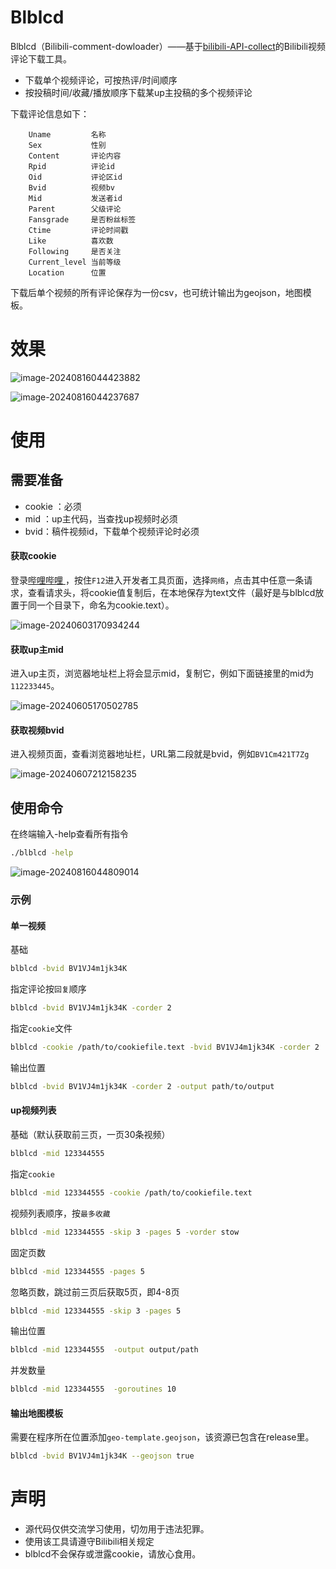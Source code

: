 Blblcd
====

Blblcd（Bilibili-comment-dowloader）——基于[bilibili-API-collect](https://github.com/SocialSisterYi/bilibili-API-collect)的Bilibili视频评论下载工具。

* 下载单个视频评论，可按热评/时间顺序
* 按投稿时间/收藏/播放顺序下载某up主投稿的多个视频评论



下载评论信息如下：

```
	Uname         名称
	Sex           性别
	Content       评论内容
	Rpid          评论id
	Oid           评论区id
	Bvid          视频bv
	Mid           发送者id
	Parent        父级评论
	Fansgrade     是否粉丝标签
	Ctime         评论时间戳
	Like          喜欢数
	Following     是否关注
	Current_level 当前等级
	Location      位置
```

下载后单个视频的所有评论保存为一份csv，也可统计输出为geojson，地图模板。

效果
===

![image-20240816044423882](https://md-1301600412.cos.ap-nanjing.myqcloud.com/pic/typora/image-20240816044423882.png)



![image-20240816044237687](https://md-1301600412.cos.ap-nanjing.myqcloud.com/pic/typora/image-20240816044237687.png)




使用
====

## 需要准备

* cookie ：必须
* mid ：up主代码，当查找up视频时必须
* bvid：稿件视频id，下载单个视频评论时必须



#### 获取cookie

登录[哔哩哔哩 ](https://www.bilibili.com/)，按住`F12`进入开发者工具页面，选择`网络`，点击其中任意一条请求，查看请求头，将cookie值复制后，在本地保存为text文件（最好是与blblcd放置于同一个目录下，命名为cookie.text）。

![image-20240603170934244](https://md-1301600412.cos.ap-nanjing.myqcloud.com/pic/typora/image-20240603170934244.png)





#### 获取up主mid

进入up主页，浏览器地址栏上将会显示mid，复制它，例如下面链接里的mid为`112233445`。

![image-20240605170502785](https://md-1301600412.cos.ap-nanjing.myqcloud.com/pic/typora/image-20240605170502785.png)

#### 获取视频bvid

进入视频页面，查看浏览器地址栏，URL第二段就是bvid，例如`BV1Cm421T7Zg`

![image-20240607212158235](https://md-1301600412.cos.ap-nanjing.myqcloud.com/pic/typora/image-20240607212158235.png)





## 使用命令

在终端输入-help查看所有指令

```bash
./blblcd -help
```

![image-20240816044809014](https://md-1301600412.cos.ap-nanjing.myqcloud.com/pic/typora/image-20240816044809014.png)

### 示例

#### 单一视频

基础

```bash
blblcd -bvid BV1VJ4m1jk34K
```

指定评论按`回复`顺序

```bash
blblcd -bvid BV1VJ4m1jk34K -corder 2
```

指定`cookie`文件

```bash
blblcd -cookie /path/to/cookiefile.text -bvid BV1VJ4m1jk34K -corder 2
```

输出位置

```bash
blblcd -bvid BV1VJ4m1jk34K -corder 2 -output path/to/output
```



#### up视频列表

基础（默认获取前三页，一页30条视频）

```bash
blblcd -mid 123344555
```

指定`cookie`

```bash
blblcd -mid 123344555 -cookie /path/to/cookiefile.text
```

视频列表顺序，按`最多收藏`

```bash
blblcd -mid 123344555 -skip 3 -pages 5 -vorder stow
```

固定页数

```bash
blblcd -mid 123344555 -pages 5
```

忽略页数，跳过前三页后获取5页，即4-8页

```bash
blblcd -mid 123344555 -skip 3 -pages 5
```



输出位置

```bash
blblcd -mid 123344555  -output output/path
```



并发数量

```bash
blblcd -mid 123344555  -goroutines 10
```



#### 输出地图模板

需要在程序所在位置添加`geo-template.geojson`，该资源已包含在release里。

```bash
blblcd -bvid BV1VJ4m1jk34K --geojson true
```



声明
====

* 源代码仅供交流学习使用，切勿用于违法犯罪。
* 使用该工具请遵守Bilibili相关规定
* blblcd不会保存或泄露cookie，请放心食用。
